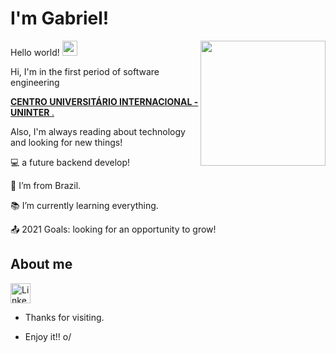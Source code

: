 <h1>I'm Gabriel! </h1>
 
 
 Hello world!  <img src="https://github.com/TheDudeThatCode/TheDudeThatCode/raw/master/Assets/Earth.gif" width="24px" style="max-width: 100%;">
<img align="right" width="200" height="200" src="https://i.pinimg.com/originals/4b/1c/51/4b1c51711b920215c3cd654d313195ad.gif">


<p> Hi, I'm in the first period of software engineering </p> 
<a href="https://www.uninter.com/centro-universitario-internacional/" rel="nofollow"> <b>CENTRO UNIVERSITÁRIO INTERNACIONAL - UNINTER </b>. </a>
<br>

 Also, I'm always reading about technology and looking for new things!

:computer: a future backend develop!

:house_with_garden: I’m from Brazil.

:books: I’m currently learning everything.

:outbox_tray: 2021 Goals: looking for an opportunity to grow!


## About me

<a href="https://www.linkedin.com/in/gabriel-andre-01429a213/" rel="nofollow"><img src="https://github.com/TheDudeThatCode/TheDudeThatCode/raw/master/Assets/Linkedin.svg" alt="Linkedin Logo" width="32" style="max-width:100%;"></a>



- Thanks for visiting.

- Enjoy it!! o/



   
